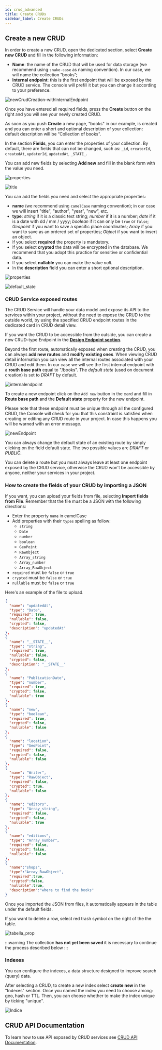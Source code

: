 ```yaml
---
id: crud_advanced
title: Create CRUDs
sidebar_label: Create CRUDs
---
```

## Create a new CRUD

In order to create a new CRUD, open the dedicated section, select **Create new CRUD** and fill in the following information:

* **Name**: the name of the CRUD that will be used for data storage (we recommend using `snake-case` as naming convention). In our case, we will name the collection “books”;
* **Internal endpoint**: this is the first endpoint that will be exposed by the CRUD service. The console will prefill it but you can change it according to your preference.

![newCrudCreation-withInternalEndpoint](img/newCrudCreation-withInternalEndpoint.PNG)

Once you have entered all required fields, press the **Create** button on the right and you will see your newly created CRUD.

As soon as you push **Create** a new page, "books" in our example, is created and you can enter a short and optional description of your collection: default description will be “Collection of books”.

In the section **Fields**, you can enter the properties of your collection.
By default, there are fields that can not be changed, such as: `_id`, `creatorId`, `createdAt`, `updaterId`, `updatedAt`, `_STATE_`.

You can add new fields by selecting **Add new** and fill in the blank form with the value you need.

![properties](img/properties.PNG)

![title](img/title.PNG)

You can add the fields you need and select the appropriate properties:

* **name** (we recommend using `camelCase` naming convention); in our case we will insert "title", "author", "year", "new", etc.
* **type**: *string* if it is a classic text string; *number* if it is a number; *date* if it is a date with dd / mm / yyyy; *boolean* if it can only be `true` or `false`; *Geopoint* if you want to save a specific place coordinates; *Array* if you want to save as an ordered set of properties; *Object* if you want to insert an object.
* If you select **required** the property is mandatory.
* If you select **crypted** the data will be encrypted in the database. We recommend that you adopt this practice for sensitive or confidential data.
* If you select **nullable** you can make the value *null*.
* In the **description** field you can enter a short optional description.

![properties](img/properties.PNG)

![default_state](img/default_state.png)

### CRUD Service exposed routes

The CRUD Service will handle your data model and expose its API to the services within your project, without the need to expose the CRUD to the outside world, by using the specified CRUD endpoint routes in the dedicated card in CRUD detail view.

If you want the CRUD to be accessible from the outside, you can create a new CRUD-type Endpoint in the [**Design Endpoint section**](./endpoints).

Beyond the first route, automatically exposed when creating the CRUD, you can always **add new routes** and **modify existing ones**.
When viewing CRUD detail information you can view all the internal routes associated with your CRUD and edit them.
In our case we will see the first internal endpoint with a **routh base path** equal to "/books". The _default state_ (used on document creation) is set to _DRAFT_ by default.

![internalendpoint](img/internalendpoint.PNG)

To create a new endpoint click on the `Add new` button in the card and fill in **Route base path** and the **Default state** property for the new endpoint.

Please note that these endpoint must be unique through all the configured CRUD, the Console will check for you that this constraint is satisfied when creating or editing any CRUD route in your project. In case this happens you will be warned with an error message.

![newEndpoint](img/newEndpoint.PNG)

You can always change the default state of an existing route by simply clicking on the field default state. The two possible values are _DRAFT_ or _PUBLIC_.

You can delete a route but you must always leave at least one endpoint exposed by the CRUD service, otherwise the CRUD won't be accessible by anyone, neither your services in your project.

### How to create the fields of your CRUD by importing a JSON

If you want, you can upload your fields from file, selecting **Import fields from File**.
Remember that the file must be a JSON with the following directions:

* Enter the property `name` in camelCase
* Add properties with their `types` spelling as follow:
  * `string`
  * `Date`
  * `number`
  * `boolean`
  * `GeoPoint`
  * `RawObject`
  * `Array_string`
  * `Array_number`
  * `Array_RawObject`
* `required` must be `false` or `true`
* `crypted` must be `false` or `true`
* `nullable` must be `false` or `true`

Here's an example of the file to upload.

```json
{
  "name": "updatedAt",
  "type": "Date",
  "required": true,
  "nullable": false,
  "crypted": false,
  "description": "updatedAt"
},
{
  "name": "__STATE__",
  "type": "string",
  "required": true,
  "nullable": false,
  "crypted": false,
  "description": "__STATE__"
},
{
  "name": "PublicationDate",
  "type": "number",
  "required": true,
  "crypted": false,
  "nullable": true
},
{
  "name": "new",
  "type": "boolean",
  "required": true,
  "crypted": false,
  "nullable": false
},
{
  "name": "location",
  "type": "GeoPoint",
  "required": false,
  "crypted": false,
  "nullable": false
},
{
  "name": "Writer",
  "type": "RawObject",
  "required": false,
  "crypted": true,
  "nullable": false
},
{
  "name": "editors",
  "type": "Array_string",
  "required": false,
  "crypted": false,
  "nullable": true
},
{
  "name": "editions",
  "type": "Array_number",
  "required": false,
  "crypted": false,
  "nullable": false
},
{
  "name":"shops",
  "type":"Array_RawObject",
  "required":true,
  "crypted":false,
  "nullable":true,
  "description":"where to find the books"
}
```

Once you imported the JSON from files, it automatically appears in the table under the default fields.

If you want to delete a row, select red trash symbol on the right of the the table.

![tabella_prop](img/tabella-cestino.png)

:::warning
The collection **has not yet been saved** it is necessary to continue the process described below
:::

### Indexes

You can configure the indexes, a data structure designed to improve search (query) data.

After selecting a CRUD, to create a new index select **create new** in the "Indexes" section.
Once you named the index you need to choose among: geo, hash or TTL. Then, you can choose whether to make the index unique by ticking "unique".

![Indice](img/indexes.png)

## CRUD API Documentation

To learn how to use API exposed by CRUD services see [CRUD API Documentation](../../../runtime_suite/crud-service/).
